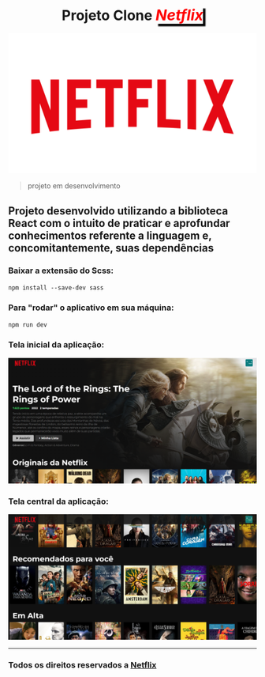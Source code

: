 <h1 align=center>Projeto Clone <i style='color: #ff0000; font-size:30px; box-shadow: 5px 5px 2px #000000'>Netflix</i></h1>

![logo netflix](./src/assets/img/logo.png)

>projeto em desenvolvimento

<h2>Projeto desenvolvido utilizando a biblioteca React com o intuito de praticar e aprofundar conhecimentos referente a linguagem e, concomitantemente, suas dependências</h2>

<h3> Baixar a extensão do Scss:</h3>

```
npm install --save-dev sass
```

<h3> Para "rodar" o aplicativo em sua máquina:</h3>

```
npm run dev
```

<h3>Tela inicial da aplicação:</h3>

![imagem projeto](./imagens%20projeto/tela_inicio.png)

<h3>Tela central da aplicação:</h3>

![imagem projeto](./imagens%20projeto/tela_aplicacao.png)

<hr>
<h3>Todos os direitos reservados a <a href='https://www.netflix.com/br/'>Netflix</a></h3>